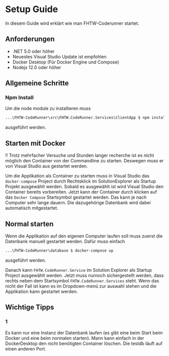 # Setup Guide

In diesem Guide wird erklärt wie man FHTW-Coderunner startet.

## Anforderungen

- .NET 5.0 oder höher
- Neuestes Visual Studio Update ist empfohlen
- Docker Desktop (Für Docker Engine und Compose)
- Nodejs 12.0 oder höher

## Allgemeine Schritte

### Npm Install

Um die node module zu installieren muss

```bash
...\FHTW-CodeRunner\src\FHTW.CodeRunner.Services\ClientApp $ npm install
```

ausgeführt werden.

## Starten mit Docker

!! Trotz mehrfacher Versuche und Stunden langer recherche ist es nicht möglich den Container von der Commandline zu starten. Deswegen muss er von Visual Studio aus gestartet werden.

Um die Applikation als Container zu starten muss in Visual Studio das `docker-compose` Project durch Rechtsklick im SolutionExplorer als Startup Projekt ausgewählt werden. Sobald es ausgewählt ist wird Visual Studio den Container bereits vorbereiten. Jetzt kann der Container durch klicken auf das `Docker Compose` Startsymbol gestartet werden. Das kann je nach Computer sehr lange dauern. Die dazugehörige Datenbank wird dabei automatisch mitgestartet.

## Normal starten

Wenn die Applikation auf den eigenen Computer laufen soll muss zuerst die Datenbank manuell gestartet werden. Dafür muss einfach

```bash
...\FHTW-CodeRunner\database $ docker-compose up
```

ausgeführt werden.

Danach kann `FHTW.CodeRunner.Service` im Solution Explorer als Startup Project ausgewählt werden. Jetzt muss nurnoch sichergestellt werden, dass rechts neben dem Startsymbol `FHTW.CodeRunner.Services` steht. Wenn das nicht der Fall ist kann es im Dropdown-menü zur auswahl stehen und die Applikation kann gestartet werden.

## Wichtige Tipps

### 1

Es kann nur eine Instanz der Datenbank laufen (es gibt eine beim Start beim Docker und eine beim normalen starten). Mann kann einfach in der DockerDesktop den nicht benötigten Container löschen. Die testdb läuft auf einen anderen Port.